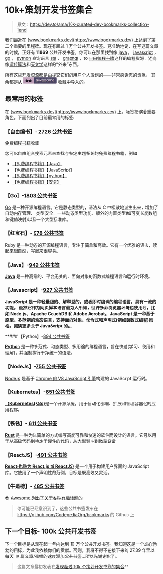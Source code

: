 # 10k+策划开发书签集合

> 原文：<https://dev.to/ama/10k-curated-dev-bookmarks-collection-1end>

我们最近在 [www.bookmarks.dev](https://www.bookmarks.dev) 上达到了第二个重要的里程碑。现在有超过 1 万个公共开发书签。更准确地说，在写这篇文章的时候，正好有 **11869** 公共开发书签。你可以在那里找到像 [java](https://www.bookmarks.dev/search?q=%5Bjava%5D) ， [javascript](https://www.bookmarks.dev/search?q=%5Bjavascript%5D) ， [go](https://www.bookmarks.dev/search?q=%5Bgo%5D) ， [python](https://www.bookmarks.dev/search?q=%5Bjavascript%5D) 查询语言 [sql](https://www.bookmarks.dev/search?q=%5Bsql%5D) ， [graphql](https://www.bookmarks.dev/search?q=%5Bgraphql%5D) ，to [自由编程书籍](https://www.bookmarks.dev/search?q=%5Bfree-programming-books%5D)这样的编程资源，还有像[遗传算法](https://www.bookmarks.dev/search?q=%5Bgenetic-algorithms%5D)和[天文学](https://www.bookmarks.dev/search?q=%5Bastronomy%5D)这样的“外来”东西。

所有这些开发资源都是由提交它们的用户个人策划的——非常感谢您的贡献。
其余都是从 [![Awesome](img/8cb1ce3db8c3c04b5d8bd5036fe5a6a3.png)](https://github.com/sindresorhus/awesome) 
收藏中导入的。

## 最常用的标签

在 [www.bookmarks.dev](https://www.bookmarks.dev) 上，标签扮演着重要角色。下面列出了目前最常用的标签:

### 【自由编书】- [2726 公共书签](https://github.com/CodepediaOrg/bookmarks/blob/master/tagged/free-programming-books.md)

[免费编程书籍收藏](https://github.com/EbookFoundation/free-programming-books)

您可以自由组合搜索元素来查找与特定主题相关的免费编程书籍，例如

*   [【免费编程书籍】【Java】](https://www.bookmarks.dev/search?q=%5Bfree-programming-books%5D%20%5Bjava%5D)
*   [【免费编程书籍】【JavaScript】](https://www.bookmarks.dev/search?q=%5Bfree-programming-books%5D%20%5Bjavascript%5D)
*   [【免费编程书籍】【python】](https://www.bookmarks.dev/search?q=%5Bfree-programming-books%5D%20%5Bpython%5D)
*   [【免费编程书籍】【安卓】](https://www.bookmarks.dev/search?q=%5Bfree-programming-books%5D%20%5Bandroid%5D)

### 【Go】-[1803 公共书签](https://github.com/CodepediaOrg/bookmarks/blob/master/tagged/go.md)

[Go](https://golang.org/) 是一种开源编程语言。它是静态类型的，语法从 C 中松散地派生出来，增加了自动内存管理、
类型安全、一些动态类型功能、额外的内置类型(如可变长度数组和键值映射)以及一个大型标准库。

### 【红宝石】- [978 公共书签](https://github.com/CodepediaOrg/bookmarks/blob/master/tagged/ruby.md)

Ruby 是一种动态的开源编程语言，专注于简单和高效。它有一个优雅的语法，读起来很自然，写起来很容易。

### 【Java】-[949 公共书签](https://github.com/CodepediaOrg/bookmarks/blob/master/tagged/java.md)

[**Java**](https://www.java.com/en/) 是一种高级的、平台无关的、面向对象的函数式编程语言和运行时环境。

### 【Javascript】-[927 公共书签](https://github.com/CodepediaOrg/bookmarks/blob/master/tagged/javascript.md)

**JavaScript 是一种轻量级的、解释型的，或者即时编译的编程语言，具有一流的功能。
虽然它作为网页脚本语言最为人所知，但许多非浏览器环境也使用它，比如 Node.js、Apache CouchDB 和 Adobe Acrobat。
JavaScript 是一种基于原型、多范例的动态语言，支持面向对象、命令式和声明式(例如函数式编程)风格。阅读更多关于 JavaScript 的[。](https://developer.mozilla.org/en-US/docs/Web/JavaScript/About_JavaScript)**

 **### 【Python】-[894 公共书签](https://github.com/CodepediaOrg/bookmarks/blob/master/tagged/python.md)

[**Python**](https://www.python.org/) 是一种多范式、动态类型、多用途的编程语言，旨在快速(学习、使用和理解)，并强制执行干净统一的语法。

### 【NodeJs】-[755 公共书签](https://github.com/CodepediaOrg/bookmarks/blob/master/tagged/nodejs.md)

[Node.js](https://nodejs.org/en/) 是基于 [Chrome 的 V8 JavaScript 引擎](https://v8.dev/)构建的 JavaScript 运行时。

### 【Kubernetes】-[651 公共书签](https://github.com/CodepediaOrg/bookmarks/blob/master/tagged/kubernetes.md)

[**【Kubernetes(K8s)**](https://kubernetes.io/)是一个开源系统，用于自动化部署、扩展和管理容器化的应用程序。

### 【铁锈】- [611 公共书签](https://github.com/CodepediaOrg/bookmarks/blob/master/tagged/rust.md)

[**Rust**](https://www.rust-lang.org/) 是一种为以简单的方式编写高度可靠和快速的软件而设计的语言。它可以用于从高级代码到特定于硬件的代码，从大型熨斗到微型设备

### 【ReactJS】-[491 公共书签](https://github.com/CodepediaOrg/bookmarks/blob/master/tagged/reactjs.md)

[**React(也称为 React.js 或 ReactJS)**](https://reactjs.org/) 是一个用于构建用户界面的 JavaScript 库。它使用了一个声明性的范例，目标是既高效又灵活。

### 【牛逼榜】- [485 公共书签](https://github.com/CodepediaOrg/bookmarks/blob/master/tagged/awesome-list.md)

😎 [Awesome 列出了关于各种有趣话题的](https://github.com/sindresorhus/awesome)

> 你可能已经意识到了，这些公共书签发布在 https://github.com/CodepediaOrg/bookmarks 的 Github 上

## 下一个目标- 100k 公共开发书签

下一个目标是从现在起一年内达到 10 万个公共开发书签。我知道这是一个雄心勃勃的目标，为此我依赖你们的贡献。否则，我将不得不在接下来的 27.39 年里以每天 10 篇文章/视频的速度添加公共书签...所以先谢谢你了。

> 这篇文章最初发表在[发现超过 10k 个策划开发书签的集合](https://www.codepedia.org/ama/discover-a-collection-of-more-than-10k-curated-dev-bookmarks)**